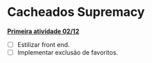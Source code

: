 # Cacheados Supremacy

**[Primeira atividade 02/12](https://github.com/kauagps/cacheados-supremacy/tree/main/project-favorites)**
- [ ] Estilizar front end.
- [ ] Implementar exclusão de favoritos.
